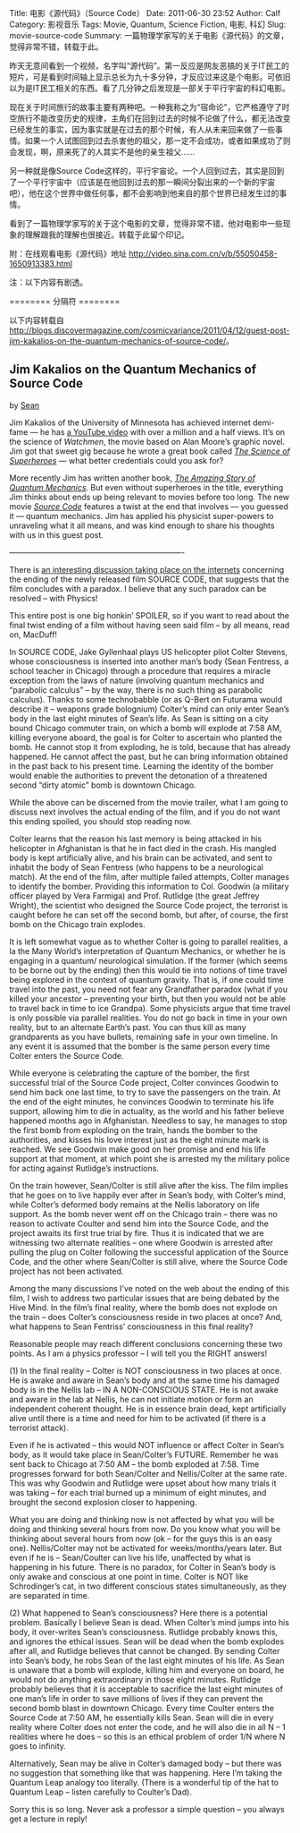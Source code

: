 Title: 电影《源代码》（Source Code）
Date: 2011-06-30 23:52
Author: Calf
Category: 影视音乐
Tags: Movie, Quantum, Science Fiction, 电影, 科幻
Slug: movie-source-code
Summary: 一篇物理学家写的关于电影《源代码》的文章，觉得非常不错，转载于此。

昨天无意间看到一个视频，名字叫“源代码”。第一反应是网友恶搞的关于IT民工的短片，可是看到时间轴上显示总长为九十多分钟，才反应过来这是个电影。可依旧以为是IT民工相关的东西。看了几分钟之后发现是一部关于平行宇宙的科幻电影。

现在关于时间旅行的故事主要有两种吧。一种我称之为“宿命论”，它严格遵守了时空旅行不能改变历史的规律，主角们在回到过去的时候不论做了什么，都无法改变已经发生的事实，因为事实就是在过去的那个时候，有人从未来回来做了一些事情。如果一个人试图回到过去杀害他的祖父，那一定不会成功，或者如果成功了则会发现，啊，原来死了的人其实不是他的亲生祖父……

另一种就是像Source
Code这样的，平行宇宙论。一个人回到过去，其实是回到了一个平行宇宙中（应该是在他回到过去的那一瞬间分裂出来的一个新的宇宙吧），他在这个世界中做任何事，都不会影响到他来自的那个世界已经发生过的事情。

看到了一篇物理学家写的关于这个电影的文章，觉得非常不错，他对电影中一些现象的理解跟我的理解也很接近。转载于此留个印记。

附：在线观看电影《源代码》地址 <http://video.sina.com.cn/v/b/55050458-1650913383.html>

注：以下内容有剧透。

<!--more-->======== 分隔符 ========

以下内容转载自<http://blogs.discovermagazine.com/cosmicvariance/2011/04/12/guest-post-jim-kakalios-on-the-quantum-mechanics-of-source-code/>。

Jim Kakalios on the Quantum Mechanics of Source Code
----------------------------------------------------

by [Sean][]

Jim Kakalios of the University of Minnesota has achieved internet
demi-fame — he has [a YouTube video][] with over a million and a half
views. It’s on the science of *Watchmen*, the movie based on Alan
Moore’s graphic novel. Jim got that sweet gig because he wrote a great
book called [*The Science of Superheroes*][] — what better credentials
could you ask for?

More recently Jim has written another book, [*The Amazing Story of
Quantum Mechanics*][]. But even without superheroes in the title,
everything Jim thinks about ends up being relevant to movies before too
long. The new movie [*Source Code*][] features a twist at the end that
involves — you guessed it — quantum mechanics. Jim has applied his
physicist super-powers to unraveling what it all means, and was kind
enough to share his thoughts with us in this guest post.

——————————————————————-

There is [an interesting discussion taking place on the internets][]
concerning the ending of the newly released film SOURCE CODE, that
suggests that the film concludes with a paradox. I believe that any such
paradox can be resolved – with Physics!

This entire post is one big honkin’ SPOILER, so if you want to read
about the final twist ending of a film without having seen said film –
by all means, read on, MacDuff!

In SOURCE CODE, Jake Gyllenhaal plays US helicopter pilot Colter
Stevens, whose consciousness is inserted into another man’s body (Sean
Fentress, a school teacher in Chicago) through a procedure that requires
a miracle exception from the laws of nature (involving quantum mechanics
and “parabolic calculus” – by the way, there is no such thing as
parabolic calculus). Thanks to some technobabble (or as Q-Bert on
Futurama would describe it – weapons grade bolognium) Colter’s mind can
only enter Sean’s body in the last eight minutes of Sean’s life. As Sean
is sitting on a city bound Chicago commuter train, on which a bomb will
explode at 7:58 AM, killing everyone aboard, the goal is for Colter to
ascertain who planted the bomb. He cannot stop it from exploding, he is
told, because that has already happened. He cannot affect the past, but
he can bring information obtained in the past back to his present time.
Learning the identity of the bomber would enable the authorities to
prevent the detonation of a threatened second “dirty atomic” bomb is
downtown Chicago.

While the above can be discerned from the movie trailer, what I am going
to discuss next involves the actual ending of the film, and if you do
not want this ending spoiled, you should stop reading now.

Colter learns that the reason his last memory is being attacked in his
helicopter in Afghanistan is that he in fact died in the crash. His
mangled body is kept artificially alive, and his brain can be activated,
and sent to inhabit the body of Sean Fentress (who happens to be a
neurological match). At the end of the film, after multiple failed
attempts, Colter manages to identify the bomber. Providing this
information to Col. Goodwin (a military officer played by Vera Farmiga)
and Prof. Rutlidge (the great Jeffrey Wright), the scientist who
designed the Source Code project, the terrorist is caught before he can
set off the second bomb, but after, of course, the first bomb on the
Chicago train explodes.

It is left somewhat vague as to whether Colter is going to parallel
realities, a la the Many World’s interpretation of Quantum Mechanics, or
whether he is engaging in a quantum/ neurological simulation. If the
former (which seems to be borne out by the ending) then this would tie
into notions of time travel being explored in the context of quantum
gravity. That is, if one could time travel into the past, you need not
fear any Grandfather paradox (what if you killed your ancestor –
preventing your birth, but then you would not be able to travel back in
time to ice Grandpa). Some physicists argue that time travel is only
possible via parallel realities. You do not go back in time in your own
reality, but to an alternate Earth’s past. You can thus kill as many
grandparents as you have bullets, remaining safe in your own timeline.
In any event it is assumed that the bomber is the same person every time
Colter enters the Source Code.

While everyone is celebrating the capture of the bomber, the first
successful trial of the Source Code project, Colter convinces Goodwin to
send him back one last time, to try to save the passengers on the train.
At the end of the eight minutes, he convinces Goodwin to terminate his
life support, allowing him to die in actuality, as the world and his
father believe happened months ago in Afghanistan. Needless to say, he
manages to stop the first bomb from exploding on the train, hands the
bomber to the authorities, and kisses his love interest just as the
eight minute mark is reached. We see Goodwin make good on her promise
and end his life support at that moment, at which point she is arrested
my the military police for acting against Rutlidge’s instructions.

On the train however, Sean/Colter is still alive after the kiss. The
film implies that he goes on to live happily ever after in Sean’s body,
with Colter’s mind, while Colter’s deformed body remains at the Nellis
laboratory on life support. As the bomb never went off on the Chicago
train – there was no reason to activate Coulter and send him into the
Source Code, and the project awaits its first true trial by fire. Thus
it is indicated that we are witnessing two alternate realities – one
where Goodwin is arrested after pulling the plug on Colter following the
successful application of the Source Code, and the other where
Sean/Colter is still alive, where the Source Code project has not been
activated.

Among the many discussions I’ve noted on the web about the ending of
this film, I wish to address two particular issues that are being
debated by the Hive Mind. In the film’s final reality, where the bomb
does not explode on the train – does Colter’s consciousness reside in
two places at once? And, what happens to Sean Fentriss’ consciousness in
this final reality?

Reasonable people may reach different conclusions concerning these two
points. As I am a physics professor – I will tell you the RIGHT answers!

​(1) In the final reality – Colter is NOT consciousness in two places at
once. He is awake and aware in Sean’s body and at the same time his
damaged body is in the Nellis lab – IN A NON-CONSCIOUS STATE. He is not
awake and aware in the lab at Nellis, he can not initiate motion or form
an independent coherent thought. He is in essence brain dead, kept
artificially alive until there is a time and need for him to be
activated (if there is a terrorist attack).

Even if he is activated – this would NOT influence or affect Colter in
Sean’s body, as it would take place in Sean/Colter’s FUTURE. Remember he
was sent back to Chicago at 7:50 AM – the bomb exploded at 7:58. Time
progresses forward for both Sean/Colter and Nellis/Colter at the same
rate. This was why Goodwin and Rutlidge were upset about how many trials
it was taking – for each trial burned up a minimum of eight minutes, and
brought the second explosion closer to happening.

What you are doing and thinking now is not affected by what you will be
doing and thinking several hours from now. Do you know what you will be
thinking about several hours from now (ok – for the guys this is an easy
one). Nellis/Colter may not be activated for weeks/months/years later.
But even if he is – Sean/Coulter can live his life, unaffected by what
is happening in his future. There is no paradox, for Colter in Sean’s
body is only awake and conscious at one point in time. Colter is NOT
like Schrodinger’s cat, in two different conscious states
simultaneously, as they are separated in time.

​(2) What happened to Sean’s consciousness? Here there is a potential
problem. Basically I believe Sean is dead. When Colter’s mind jumps into
his body, it over-writes Sean’s consciousness. Rutlidge probably knows
this, and ignores the ethical issues. Sean will be dead when the bomb
explodes after all, and Rutlidge believes that cannot be changed. By
sending Colter into Sean’s body, he robs Sean of the last eight minutes
of his life. As Sean is unaware that a bomb will explode, killing him
and everyone on board, he would not do anything extraordinary in those
eight minutes. Rutlidge probably believes that it is acceptable to
sacrifice the last eight minutes of one man’s life in order to save
millions of lives if they can prevent the second bomb blast in downtown
Chicago. Every time Coulter enters the Source Code at 7:50 AM, he
essentially kills Sean. Sean will die in every reality where Colter does
not enter the code, and he will also die in all N – 1 realities where he
does – so this is an ethical problem of order 1/N where N goes to
infinity.

Alternatively, Sean may be alive in Colter’s damaged body – but there
was no suggestion that something like that was happening. Here I’m
taking the Quantum Leap analogy too literally. (There is a wonderful tip
of the hat to Quantum Leap – listen carefully to Coulter’s Dad).

Sorry this is so long. Never ask a professor a simple question – you
always get a lecture in reply!

  [Sean]: http://blogs.discovermagazine.com/cosmicvariance/author/scarroll/
    "Posts by Sean"
  [a YouTube video]: http://www.youtube.com/watch?v=zmj1rpzDRZ0
  [*The Science of Superheroes*]: http://www.amazon.com/Physics-Superheroes-Spectacular-Second/dp/1592405088/
  [*The Amazing Story of Quantum Mechanics*]: http://www.amazon.com/Amazing-Story-Quantum-Mechanics-Exploration/dp/1592404790/
  [*Source Code*]: http://www.imdb.com/title/tt0945513/
  [an interesting discussion taking place on the internets]: http://www.ropeofsilicon.com/article/spoiler-talk-is-the-ending-of-source-code-open-to-interpretation
